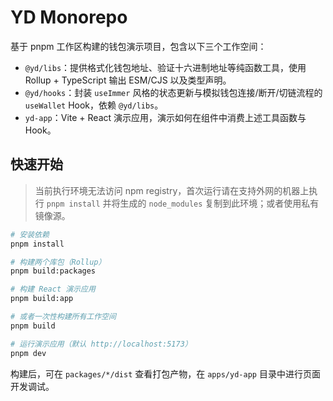 # YD Monorepo

基于 pnpm 工作区构建的钱包演示项目，包含以下三个工作空间：

- `@yd/libs`：提供格式化钱包地址、验证十六进制地址等纯函数工具，使用 Rollup + TypeScript 输出 ESM/CJS 以及类型声明。
- `@yd/hooks`：封装 `useImmer` 风格的状态更新与模拟钱包连接/断开/切链流程的 `useWallet` Hook，依赖 `@yd/libs`。
- `yd-app`：Vite + React 演示应用，演示如何在组件中消费上述工具函数与 Hook。

## 快速开始

> 当前执行环境无法访问 npm registry，首次运行请在支持外网的机器上执行 `pnpm install` 并将生成的 `node_modules` 复制到此环境；或者使用私有镜像源。

```bash
# 安装依赖
pnpm install

# 构建两个库包（Rollup）
pnpm build:packages

# 构建 React 演示应用
pnpm build:app

# 或者一次性构建所有工作空间
pnpm build

# 运行演示应用（默认 http://localhost:5173）
pnpm dev
```

构建后，可在 `packages/*/dist` 查看打包产物，在 `apps/yd-app` 目录中进行页面开发调试。
